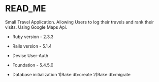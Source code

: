 # READ_ME

Small Travel Application. Allowing Users to log their travels and rank their visits. Using Google Maps Api.

* Ruby version - 2.3.3
* Rails version - 5.1.4

* Devise User-Auth

* Foundation - 5.4.5.0

* Database initialization
  1)Rake db:create
  2)Rake db:migrate
